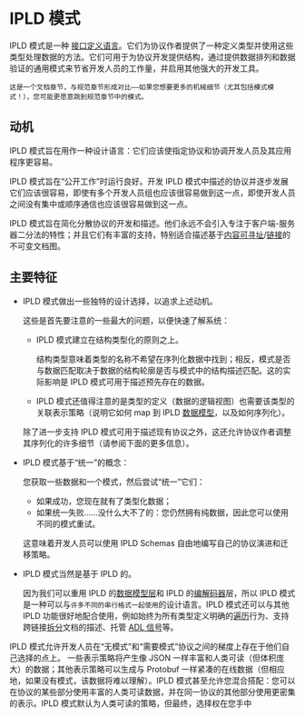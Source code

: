 # IPLD 模式
IPLD 模式是一种 [接口定义语言](https://en.wikipedia.org/wiki/Interface_description_language)。它们为协议作者提供了一种定义类型并使用这些类型处理数据的方法。它们可用于为协议开发提供结构，通过提供数据排列和数据验证的通用模式来节省开发人员的工作量，并启用其他强大的开发工具。

	这是一个文档章节，与规范章节形成对比——如果您想要更多的机械细节（尤其包括模式模式！），您可能更愿意跳到规范章节中的模式。

## 动机
IPLD 模式旨在用作一种设计语言：它们应该使指定协议和协调开发人员及其应用程序更容易。

IPLD 模式旨在“公开工作”时运行良好。开发 IPLD 模式中描述的协议并逐步发展它们应该很容易，即使有多个开发人员组也应该很容易做到这一点，即使开发人员之间没有集中或顺序通信也应该很容易做到这一点。

IPLD 模式旨在简化分散协议的开发和描述。他们永远不会引入专注于客户端-服务器二分法的特性；并且它们有丰富的支持，特别适合描述基于[内容可寻址](https://ipld.io/glossary/#content-addressing)/[链接](https://ipld.io/glossary/#link)的不可变文档图。

## 主要特征
- IPLD 模式做出一些独特的设计选择，以追求上述动机。

	这些是首先要注意的一些最大的问题，以便快速了解系统：

	- IPLD 模式建立在结构类型化的原则之上。
	
		结构类型意味着类型的名称不希望在序列化数据中找到；相反，模式是否与数据匹配取决于数据的结构轮廓是否与模式中的结构描述匹配。这的实际影响是 IPLD 模式可用于描述预先存在的数据。
	- IPLD 模式还值得注意的是类型的定义（数据的逻辑视图）也需要该类型的关联表示策略（说明它如何 map 到 IPLD [数据模型](https://ipld.io/docs/data-model)，以及如何序列化）。

	除了进一步支持 IPLD 模式可用于描述现有协议之外，这还允许协议作者调整其序列化的许多细节（请参阅下面的更多信息）。
- IPLD 模式基于“统一”的概念：

	您获取一些数据和一个模式，然后尝试“统一”它们：
	
	- 如果成功，您现在就有了类型化数据；
	- 如果统一失败……没什么大不了的：您仍然拥有纯数据，因此您可以使用不同的模式重试。

	这意味着开发人员可以使用 IPLD Schemas 自由地编写自己的协议演进和迁移策略。
- IPLD 模式当然是基于 IPLD 的。

	因为我们可以重用 IPLD 的[数据模型层](https://ipld.io/docs/data-model/)和 IPLD 的[编解码器](https://ipld.io/docs/codecs/)层，所以 IPLD 模式是一种可以与`许多不同的串行格式一起使用`的设计语言。IPLD 模式还可以与其他 IPLD 功能很好地配合使用，例如始终为所有类型定义明确的[遍历](https://ipld.io/docs/data-model/traversal)行为、支持跨链接[拆分](https://ipld.io/glossary/#link)文档的描述、托管 [ADL 信号](https://ipld.io/docs/schemas/features/indicating-adls/)等。

IPLD 模式允许开发人员在“无模式”和“需要模式”协议之间的梯度上存在于他们自己选择的点上。 一些表示策略将产生像 JSON 一样丰富和人类可读（但体积庞大）的数据；其他表示策略可以生成与 Protobuf 一样紧凑的在线数据（但相应地，如果没有模式，该数据将难以理解）。IPLD 模式甚至允许您混合搭配：您可以在协议的某些部分使用丰富的人类可读数据，并在同一协议的其他部分使用更密集的表示。IPLD 模式默认为人类可读的策略，但最终，选择权在您手中